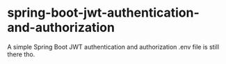 # spring-boot-jwt-authentication-and-authorization
A simple Spring Boot JWT authentication and authorization
.env file is still there tho. 
